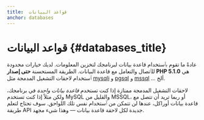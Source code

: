 ```yaml
---
title:  قواعد البيانات
anchor: databases
---
```


# قواعد البيانات {#databases_title}

عادةً ما تقوم بٱستخدام قاعدة بيانات لبرنامجك لتخزين المعلومات. لديك خيارات محدودة للٱتصال والتعامل مع قاعدة البيانات.
الطريقة المستحسنة **حتى إصدار PHP 5.1.0** هي ٱستخدام لاحقات التشغيل المدمجة مثل [mysqli] و [pgsql] و [mssql] ... ألخ.

لاحقات التشغيل المدمجة ممتازة إذا كنت تستخدم _قاعدة بيانات واحدة_ في برنامجك، ولكن مثلاً إذا كنت تستخدم MySQL والقليل من MSSQL، أو ربما تريد أن تتصل مع قاعدة بيانات أوراكل، عندها لن تتمكن من ٱستخدام نفس تلك اللواحق. 
سوف تحتاج لتعلم طريقة API جديدة لكل لاحقة قاعدة بيانات &mdash; وهذا شيء مجهد.


[mysqli]: http://php.net/mysqli
[pgsql]: http://php.net/pgsql
[mssql]: http://php.net/mssql
